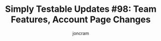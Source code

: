 ---
title: "Simply Testable Updates #98: Team Features, Account Page Changes"
author: joncram
newsletter:
    issue_number: 98th
    url: https://us5.campaign-archive2.com/?u=ac75e33d993d2b502e333ddd0&amp;id=89e97e4907
    highlights:
      - <a href="https://us5.campaign-archive2.com/?u=ac75e33d993d2b502e333ddd0&amp;id=89e97e4907#team-features">Team Features</a>
      - <a href="https://us5.campaign-archive2.com/?u=ac75e33d993d2b502e333ddd0&amp;id=89e97e4907#account-page-changes">Account page changes</a>
    closing_sentence: Expect the next newsletter in a week from now on 23 July 2014
---